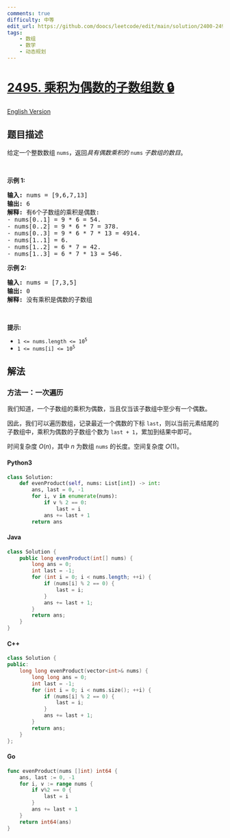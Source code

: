 ```yaml
---
comments: true
difficulty: 中等
edit_url: https://github.com/doocs/leetcode/edit/main/solution/2400-2499/2495.Number%20of%20Subarrays%20Having%20Even%20Product/README.md
tags:
    - 数组
    - 数学
    - 动态规划
---
```


<!-- problem:start -->

# [2495. 乘积为偶数的子数组数 🔒](https://leetcode.cn/problems/number-of-subarrays-having-even-product)

[English Version](/solution/2400-2499/2495.Number%20of%20Subarrays%20Having%20Even%20Product/README_EN.md)

## 题目描述

<!-- description:start -->

<p>给定一个整数数组 <code>nums</code>，返回<em>具有偶数乘积的 </em><code>nums</code><em> <span data-keyword="subarray">子数组</span>的数目</em>。</p>

<p>&nbsp;</p>

<p><strong>示例 1:</strong></p>

<pre>
<strong>输入:</strong> nums = [9,6,7,13]
<strong>输出:</strong> 6
<strong>解释:</strong> 有6个子数组的乘积是偶数:
- nums[0..1] = 9 * 6 = 54.
- nums[0..2] = 9 * 6 * 7 = 378.
- nums[0..3] = 9 * 6 * 7 * 13 = 4914.
- nums[1..1] = 6.
- nums[1..2] = 6 * 7 = 42.
- nums[1..3] = 6 * 7 * 13 = 546.
</pre>

<p><strong>示例 2:</strong></p>

<pre>
<strong>输入:</strong> nums = [7,3,5]
<strong>输出:</strong> 0
<strong>解释:</strong> 没有乘积是偶数的子数组
</pre>

<p>&nbsp;</p>

<p><strong>提示:</strong></p>

<ul>
	<li><code>1 &lt;= nums.length &lt;= 10<sup>5</sup></code></li>
	<li><code>1 &lt;= nums[i] &lt;= 10<sup>5</sup></code></li>
</ul>

<!-- description:end -->

## 解法

<!-- solution:start -->

### 方法一：一次遍历

我们知道，一个子数组的乘积为偶数，当且仅当该子数组中至少有一个偶数。

因此，我们可以遍历数组，记录最近一个偶数的下标 `last`，则以当前元素结尾的子数组中，乘积为偶数的子数组个数为 `last + 1`，累加到结果中即可。

时间复杂度 $O(n)$，其中 $n$ 为数组 `nums` 的长度。空间复杂度 $O(1)$。

<!-- tabs:start -->

#### Python3

```python
class Solution:
    def evenProduct(self, nums: List[int]) -> int:
        ans, last = 0, -1
        for i, v in enumerate(nums):
            if v % 2 == 0:
                last = i
            ans += last + 1
        return ans
```

#### Java

```java
class Solution {
    public long evenProduct(int[] nums) {
        long ans = 0;
        int last = -1;
        for (int i = 0; i < nums.length; ++i) {
            if (nums[i] % 2 == 0) {
                last = i;
            }
            ans += last + 1;
        }
        return ans;
    }
}
```

#### C++

```cpp
class Solution {
public:
    long long evenProduct(vector<int>& nums) {
        long long ans = 0;
        int last = -1;
        for (int i = 0; i < nums.size(); ++i) {
            if (nums[i] % 2 == 0) {
                last = i;
            }
            ans += last + 1;
        }
        return ans;
    }
};
```

#### Go

```go
func evenProduct(nums []int) int64 {
	ans, last := 0, -1
	for i, v := range nums {
		if v%2 == 0 {
			last = i
		}
		ans += last + 1
	}
	return int64(ans)
}
```

<!-- tabs:end -->

<!-- solution:end -->

<!-- problem:end -->
